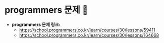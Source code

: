 # programmers 문제 📝

* __programmers 문제 링크:__ 
    * <https://school.programmers.co.kr/learn/courses/30/lessons/59411>
    * <https://school.programmers.co.kr/learn/courses/30/lessons/164668>